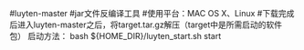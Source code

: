 #luyten-master
#jar文件反编译工具
#使用平台：MAC OS X、Linux
#下载完成后进入luyten-master之后，将target.tar.gz解压（target中是所需启动的软件包）
启动方法：
   bash ${HOME_DIR}/luyten_start.sh start
   
